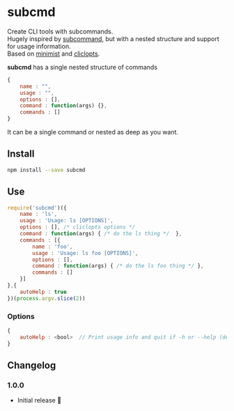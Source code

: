 # subcmd

Create CLI tools with subcommands.  
Hugely inspired by [subcommand](https://github.com/maxogden/subcommand), but with a nested structure and support for usage information.  
Based on [minimist](https://www.npmjs.com/package/minimist) and [cliclopts](https://www.npmjs.com/package/cliclopts).

**subcmd** has a single nested structure of commands

```js
{
    name : "",
    usage : "",
    options : [],
    command : function(args) {},
    commands : []
}
```

It can be a single command or nested as deep as you want.

## Install

```sh
npm install --save subcmd
```

## Use

```js
require('subcmd')({
    name : 'ls',
    usage : 'Usage: ls [OPTIONS]',
    options : [], /* cliclopts options */
    command : function(args) { /* do the ls thing */  },
    commands : [{
        name : 'foo',
        usage : 'Usage: ls foo [OPTIONS]',
        options : [],
        command : function(args) { /* do the ls foo thing */ },
        commands : []
    }]
},{
    autoHelp : true
})(process.argv.slice(2))
```

### Options

```js
{
    autoHelp : <bool>  // Print usage info and quit if -h or --help (default false)
}
```

## Changelog

### 1.0.0

* Initial release :tada:
